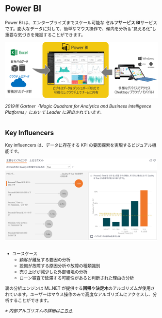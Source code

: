 # Power BI

Power BI は、エンタープライズまでスケール可能な **セルフサービス BI**サービスです。膨大なデータに対して、簡単なマウス操作で、傾向を分析＆“見える化”し重要な気づきを発掘することができます。

<img src="docs/images/powerbi-pic.png" width=600>
<br/>

*2019年 Gartner「Magic Quadrant for Analytics and Business Intelligence Platforms」において Leader に選出されています。*
<br/><br/>

## Key Influencers

Key influencers は、データに存在する KPI の要因探索を実現するビジュアル機能です。

<img src="docs/images/keyinfluencers-pic.png" width=500>
<br/><br/>

- ユースケース
   - 顧客が離反する要因の分析
   - 設備が故障する原因分析や故障の種類識別
   - 売り上げが減少した外部環境の分析
   - ローン審査で延滞する可能性があると判断された理由の分析


裏の分析エンジンは ML.NET が提供する**回帰**や**決定木**のアルゴリズムが使用されています。ユーザーはマウス操作のみで高度なアルゴリズムにアクセスし、分析することができます。

*※ 内部アルゴリズムの詳細は[こちら](https://dotnet.microsoft.com/apps/machinelearning-ai/ml-dotnet/customers/power-bi
)*